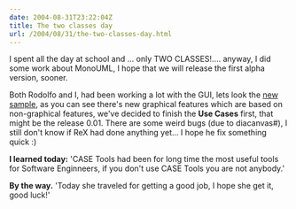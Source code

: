 ```yaml
---
date: 2004-08-31T23:22:04Z
title: The two classes day
url: /2004/08/31/the-two-classes-day.html
---
```


<div style="clear:both;"></div>
<p>I spent all the day at school and ... only TWO CLASSES!.... anyway, I did some work about MonoUML, I hope that we will release the first alpha version, sooner.</p>
<p>Both Rodolfo and I, had been working a lot with the GUI, lets look the <a href="javascript:popWin('http://www.geocities.com/k4rny/imgs/monouml_0_0_0_4.png',755,557)">new sample</a>, as you can see there's new graphical features which are based on non-graphical features, we've decided to finish the <span style="font-weight:bold;">Use Cases</span> first, that might be the release 0.01. There are some weird bugs (due to diacanvas#), I still don't know if ReX had done anything yet... I hope he fix something quick :)</p>
<p><span style="font-weight:bold;">I learned today:</span> 'CASE Tools had been for long time the most useful tools for Software Enginneers, if you don't use CASE Tools you are not anybody.'</p>
<p><span style="font-weight:bold;">By the way.</span> 'Today she traveled for getting a good job, I hope she get it, good luck!'
<div style="clear:both; padding-bottom: 0.25em;"></div>
